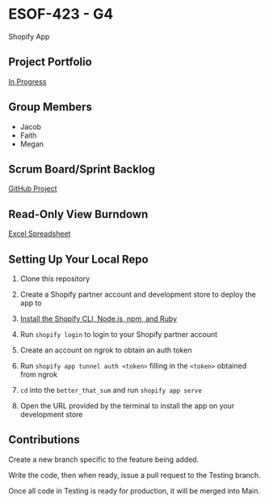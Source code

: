 # ESOF-423 - G4
Shopify App

## Project Portfolio
[In Progress](https://docs.google.com/document/d/1jHizNwP9bavrVc76SmixKsihwQgDmYudxxGZaySC_bM/edit?usp=sharing)

## Group Members
- Jacob
- Faith
- Megan

## Scrum Board/Sprint Backlog
[GitHub Project](https://github.com/users/CodeAX2/projects/1)

## Read-Only View Burndown
[Excel Spreadsheet](https://montanaedu-my.sharepoint.com/:x:/g/personal/j56w894_msu_montana_edu/EaVV4swagBpGimoDWHDCcFcB4JHtuL6F3gUtCRcTsvlBhA?e=7Lv0hD)


## Setting Up Your Local Repo
1. Clone this repository

2. Create a Shopify partner account and development store to deploy the app to

2. [Install the Shopify CLI, Node.js, npm, and Ruby](https://shopify.dev/apps/tools/cli/installation)


3. Run `shopify login` to login to your Shopify partner account

4. Create an account on ngrok to obtain an auth token

5. Run `shopify app tunnel auth <token>` filling in the `<token>` obtained from ngrok

6. `cd` into the `better_that_sum` and run `shopify app serve`

7. Open the URL provided by the terminal to install the app on your development store


## Contributions
Create a new branch specific to the feature being added.

Write the code, then when ready, issue a pull request to the Testing branch.

Once all code in Testing is ready for production, it will be merged into Main.

